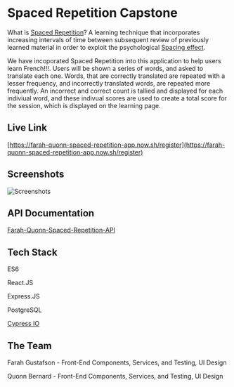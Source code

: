# Spaced Repetition Capstone
What is [Spaced Repetition](https://en.wikipedia.org/wiki/Spaced_repetition)?
A learning technique that incorporates increasing intervals of time between subsequent review of previously learned material in order to exploit the psychological [Spacing effect](https://en.wikipedia.org/wiki/Spacing_effect).

We have incoporated Spaced Repetition into this application to help users learn French!!!. Users will be shown a series of words, and asked to translate each one. Words, that are correctly translated are repeated with a lesser frequency, and incorrectly translated words, are repeated more frequently. An incorrect and correct count is tallied and displayed for each indiviual word, and these indivual scores are used to create a total score for the session, which is displayed on the learning page.

## Live Link
[https://farah-quonn-spaced-repetition-app.now.sh/register](https://farah-quonn-spaced-repetition-app.now.sh/register)

## Screenshots
![Screenshots](https://i.imgur.com/tWC2GNo.png)
## API Documentation

[Farah-Quonn-Spaced-Repetition-API](https://github.com/thinkful-ei-bee/Farah-Quonn-Spaced-Repetition-Api)

## Tech Stack
ES6

React.JS

Express.JS

PostgreSQL

[Cypress IO](https://docs.cypress.io)

## The Team
Farah Gustafson - Front-End Components, Services, and Testing, UI Design

Quonn Bernard - Front-End Components, Services, and Testing, UI Design


